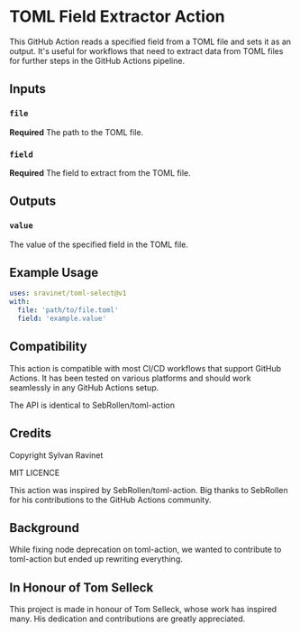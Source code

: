 # TOML Field Extractor Action

This GitHub Action reads a specified field from a TOML file and sets it as an
output. It's useful for workflows that need to extract data from TOML files for
further steps in the GitHub Actions pipeline.

## Inputs

### `file`

**Required** The path to the TOML file.

### `field`

**Required** The field to extract from the TOML file.

## Outputs

### `value`

The value of the specified field in the TOML file.

## Example Usage

```yml
uses: sravinet/toml-select@v1
with:
  file: 'path/to/file.toml'
  field: 'example.value'
```

## Compatibility

This action is compatible with most CI/CD workflows that support GitHub
Actions. It has been tested on various platforms and should work seamlessly
in any GitHub Actions setup.

The API is identical to SebRollen/toml-action

## Credits

Copyright Sylvan Ravinet

MIT LICENCE

This action was inspired by SebRollen/toml-action. Big thanks to SebRollen
for his contributions to the GitHub Actions community. 

## Background

While fixing node deprecation on toml-action, we wanted to contribute to
toml-action but ended up rewriting everything.

## In Honour of Tom Selleck

This project is made in honour of Tom Selleck, whose work has inspired many.
His dedication and contributions are greatly appreciated.